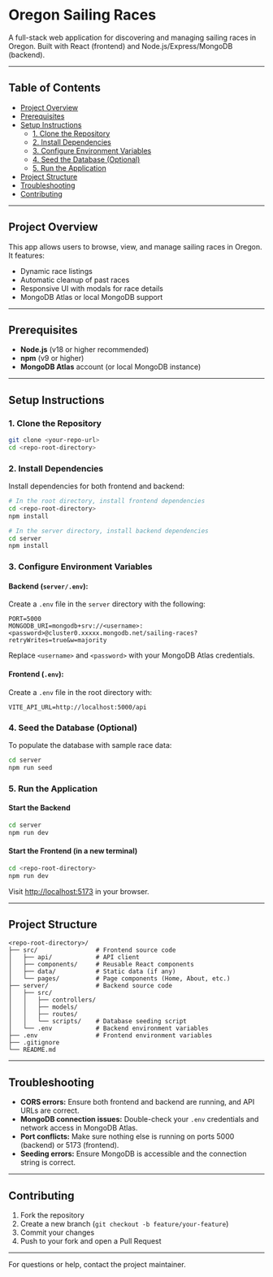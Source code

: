 # Oregon Sailing Races

A full-stack web application for discovering and managing sailing races in Oregon. Built with React (frontend) and Node.js/Express/MongoDB (backend).

---

## Table of Contents
- [Project Overview](#project-overview)
- [Prerequisites](#prerequisites)
- [Setup Instructions](#setup-instructions)
  - [1. Clone the Repository](#1-clone-the-repository)
  - [2. Install Dependencies](#2-install-dependencies)
  - [3. Configure Environment Variables](#3-configure-environment-variables)
  - [4. Seed the Database (Optional)](#4-seed-the-database-optional)
  - [5. Run the Application](#5-run-the-application)
- [Project Structure](#project-structure)
- [Troubleshooting](#troubleshooting)
- [Contributing](#contributing)

---

## Project Overview
This app allows users to browse, view, and manage sailing races in Oregon. It features:
- Dynamic race listings
- Automatic cleanup of past races
- Responsive UI with modals for race details
- MongoDB Atlas or local MongoDB support

---

## Prerequisites
- **Node.js** (v18 or higher recommended)
- **npm** (v9 or higher)
- **MongoDB Atlas** account (or local MongoDB instance)

---

## Setup Instructions

### 1. Clone the Repository
```bash
git clone <your-repo-url>
cd <repo-root-directory>
```

### 2. Install Dependencies
Install dependencies for both frontend and backend:

```bash
# In the root directory, install frontend dependencies
cd <repo-root-directory>
npm install

# In the server directory, install backend dependencies
cd server
npm install
```

### 3. Configure Environment Variables

#### Backend (`server/.env`):
Create a `.env` file in the `server` directory with the following:
```
PORT=5000
MONGODB_URI=mongodb+srv://<username>:<password>@cluster0.xxxxx.mongodb.net/sailing-races?retryWrites=true&w=majority
```
Replace `<username>` and `<password>` with your MongoDB Atlas credentials.

#### Frontend (`.env`):
Create a `.env` file in the root directory with:
```
VITE_API_URL=http://localhost:5000/api
```

### 4. Seed the Database (Optional)
To populate the database with sample race data:
```bash
cd server
npm run seed
```

### 5. Run the Application

#### Start the Backend
```bash
cd server
npm run dev
```

#### Start the Frontend (in a new terminal)
```bash
cd <repo-root-directory>
npm run dev
```

Visit [http://localhost:5173](http://localhost:5173) in your browser.

---

## Project Structure
```
<repo-root-directory>/
├── src/                # Frontend source code
│   ├── api/            # API client
│   ├── components/     # Reusable React components
│   ├── data/           # Static data (if any)
│   └── pages/          # Page components (Home, About, etc.)
├── server/             # Backend source code
│   ├── src/
│   │   ├── controllers/
│   │   ├── models/
│   │   ├── routes/
│   │   └── scripts/    # Database seeding script
│   └── .env            # Backend environment variables
├── .env                # Frontend environment variables
├── .gitignore
└── README.md
```

---

## Troubleshooting
- **CORS errors:** Ensure both frontend and backend are running, and API URLs are correct.
- **MongoDB connection issues:** Double-check your `.env` credentials and network access in MongoDB Atlas.
- **Port conflicts:** Make sure nothing else is running on ports 5000 (backend) or 5173 (frontend).
- **Seeding errors:** Ensure MongoDB is accessible and the connection string is correct.

---

## Contributing
1. Fork the repository
2. Create a new branch (`git checkout -b feature/your-feature`)
3. Commit your changes
4. Push to your fork and open a Pull Request

---

For questions or help, contact the project maintainer. 